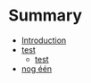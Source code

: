 # Summary

* [Introduction](README.md)
* [test](test.md)
   * [test](testje.md)
* [nog één](nog_een.md)


